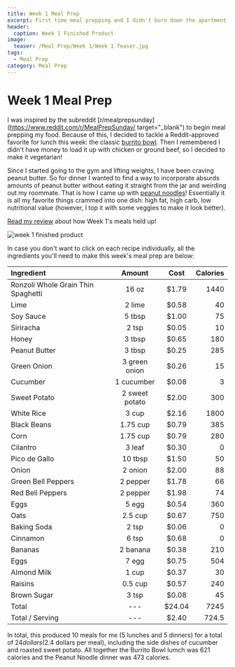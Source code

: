 ```yaml
---
title: Week 1 Meal Prep
excerpt: First time meal prepping and I didn't burn down the apartment. I consider that a success. 
header:
  caption: Week 1 Finished Product
image:
  teaser: /Meal Prep/Week 1/Week 1 Teaser.jpg
tags: 
  - Meal Prep
category: Meal Prep
---
```


# Week 1 Meal Prep

I was inspired by the subreddit [r/mealprepsunday](https://www.reddit.com/r/MealPrepSunday/ target="_blank") to begin meal prepping my food. Because of this, I decided to tackle a Reddit-approved favorite for lunch this week: the classic [burrito bowl](http://underwriteyourlife.com/comingsoon/). Then I remembered I didn't have money to load it up with chicken or ground beef, so I decided to make it vegetarian! 

Since I started going to the gym and lifting weights, I have been craving peanut butter. So for dinner I wanted to find a way to incorporate absurds amounts of peanut butter without eating it straight from the jar and weirding out my roommate. That is how I came up with [peanut noodles](http://underwriteyourlife.com/comingsoon/)! Essentially it is all my favorite things crammed into one dish: high fat, high carb, low nutritional value (however, I top it with some veggies to make it look better). 

[Read my review](http://underwriteyourlife.com/comingsoon/) about how Week 1's meals held up!

![week 1 finished product](https://github.com/underwriteyourlife/underwriteyourlife.github.io/blob/master/images/Meal%20Prep/Week%201/Week%201%20Finished%20Product.jpg?raw=true "Week 1 Finished Meal Prep")

In case you don't want to click on each recipe individually, all the ingredients you'll need to make this week's meal prep are below:

**Ingredient** | **Amount** | **Cost** |   **Calories**
|:------------- |:-------------:| :-----:|   -----:|
Ronzoli Whole Grain Thin Spaghetti 	|	16	oz	|	 $1.79 	|	1440
Lime	|	2	lime	|	 $0.58 	|	40
Soy Sauce	|	5	tbsp	|	 $1.00 	|	75
Siriracha	|	2	tsp	|	 $0.05 	|	10
Honey	|	3	tbsp	|	 $0.65 	|	180
Peanut Butter	|	3	tbsp	|	 $0.25 	|	285
Green Onion	|	3	green onion	|	 $0.26 	|	15
Cucumber	|	1	cucumber	|	 $0.08 	|	3
Sweet Potato	|	2	sweet potato	|	 $2.00 	|	300
White Rice	|	3	cup	|	 $2.16 	|	1800
Black Beans	|	1.75	cup	|	 $0.79 	|	385
Corn	|	1.75	cup	|	 $0.79 	|	280
Cilantro	|	3	leaf	|	 $0.30 	|	0
Pico de Gallo	|	10	tbsp	|	 $1.50 	|	50
Onion	|	2	onion	|	 $2.00 	|	88
Green Bell Peppers	|	2	pepper	|	 $1.78 	|	66
Red Bell Peppers	|	2	pepper	|	 $1.98 	|	74
Eggs 	|	5	egg	|	 $0.54 	|	360
Oats	|	2.5	cup	|	 $0.67 	|	750
Baking Soda	|	2	tsp	|	 $0.06 	|	0
Cinnamon	|	6	tsp	|	 $0.68 	|	0
Bananas	|	2	banana	|	 $0.38 	|	210
Eggs 	|	7	egg	|	 $0.75 	|	504
Almond Milk	|	1	cup	|	 $0.37 	|	30
Raisins	|	0.5	cup	|	 $0.57 	|	240
Brown Sugar	|	3	tsp	|	 $0.08 	|	45
Total	|	---		|	 $24.04 	|	7245
Total / Serving	|	---		|	 $2.40 	|	724.5

In total, this produced 10 meals for me (5 lunches and 5 dinners) for a total of $24 dollars ($2.4 dollars per meal), including the side dishes of cucumber and roasted sweet potato. All together the Burrito Bowl lumch was 621 calories and the Peanut Noodle dinner was 473 calories. 
